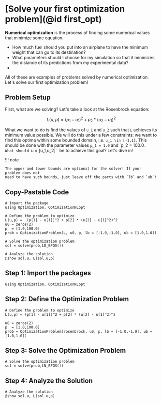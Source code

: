 # [Solve your first optimization problem](@id first_opt)

**Numerical optimization** is the process of finding some numerical values that
minimize some equation. 

* How much fuel should you put into an airplane to have the minimum weight that 
  can go to its destination?
* What parameters should I choose for my simulation so that it minimizes the
  distance of its predictions from my experimental data?
* 

All of these are examples of problems solved by numerical optimization. 
Let's solve our first optimization problem!

## Problem Setup

First, what are we solving? Let's take a look at the Rosenbrock equation:

```math
L(u,p) = (p_1 - u_1)^2 + p_2 * (u_2 - u_1)^2
```

What we want to do is find the  values of ``u_1`` and ``u_2`` such that ``L`` 
achieves its minimum value possible. We will do this under a few constraints: 
we want to find this optima within some bounded domain, i.e. ``u_i \in [-1,1]``. 
This should be done with the parameter values ``p_1 = 1.0`` and `p_2 = 100.0``. 
What should ``u = [u_1,u_2]`` be to achieve this goal? Let's dive in!

!!! note

    The upper and lower bounds are optional for the solver! If your problem does not
    need to have such bounds, just leave off the parts with `lb` and `ub`!

## Copy-Pastable Code

```@example
# Import the package 
using Optimization, OptimizationNLopt

# Define the problem to optimize
L(u,p) =  (p[1] - u[1])^2 + p[2] * (u[2] - u[1]^2)^2
u0 = zeros(2)
p  = [1.0,100.0]
prob = OptimizationProblem(L, u0, p, lb = [-1.0,-1.0], ub = [1.0,1.0])

# Solve the optimization problem
sol = solve(prob,LD_BFGS())

# Analyze the solution
@show sol.u, L(sol.u,p)
```

## Step 1: Import the packages

```@example first_opt 
using Optimization, OptimizationNLopt
```

## Step 2: Define the Optimization Problem

```@example first_opt
# Define the problem to optimize
L(u,p) = (p[1] - u[1])^2 + p[2] * (u[2] - u[1]^2)^2
```

```@example first_opt
u0 = zeros(2)
p  = [1.0,100.0]
prob = OptimizationProblem(rosenbrock, u0, p, lb = [-1.0,-1.0], ub = [1.0,1.0])
```

## Step 3: Solve the Optimization Problem

```@example first_opt
# Solve the optimization problem
sol = solve(prob,LN_BFGS())
```

## Step 4: Analyze the Solution

```@example first_opt
# Analyze the solution
@show sol.u, L(sol.u,p)
```